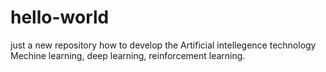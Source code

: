 # hello-world
just a new repository
how to develop the Artificial intellegence technology
Mechine learning, deep learning, reinforcement learning.
